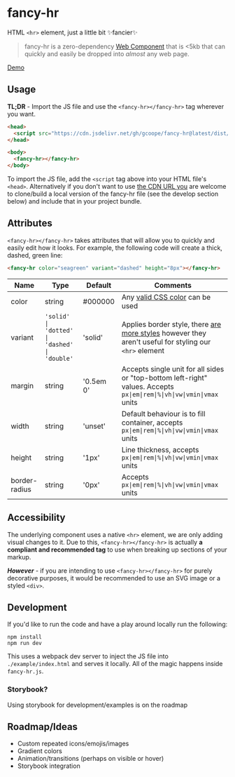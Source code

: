 # fancy-hr

HTML `<hr>` element, just a little bit :sparkles:fancier:sparkles:

> fancy-hr is a zero-dependency [Web Component](https://developer.mozilla.org/en-US/docs/Web/Web_Components) that is <5kb that can quickly and easily be dropped into _almost_ any web page.

[Demo](https://343d0b63.fancy-hr.pages.dev/)

## Usage

**TL;DR** - Import the JS file and use the `<fancy-hr></fancy-hr>` tag wherever you want.

```html
<head>
  <script src="https://cdn.jsdelivr.net/gh/gcoope/fancy-hr@latest/dist/fancy-hr.js"></script>
</head>

<body>
  <fancy-hr></fancy-hr>
</body>
```

To import the JS file, add the `<script` tag above into your HTML file's `<head>`. Alternatively if you don't want to use [the CDN URL you](https://cdn.jsdelivr.net/gh/gcoope/fancy-hr@latest/dist/fancy-hr.js) are welcome to clone/build a local version of the fancy-hr file (see the develop section below) and include that in your project bundle.

## Attributes

`<fancy-hr></fancy-hr>` takes attributes that will allow you to quickly and easily edit how it looks. For example, the following code will create a thick, dashed, green line:

```html
<fancy-hr color="seagreen" variant="dashed" height="8px"></fancy-hr>
```

| Name          | Type                                          | Default   | Comments                                                                                                                                                               |
| ------------- | --------------------------------------------- | --------- | ---------------------------------------------------------------------------------------------------------------------------------------------------------------------- |
| color         | string                                        | #000000   | Any [valid CSS color](https://developer.mozilla.org/en-US/docs/Web/CSS/color_value) can be used                                                                        |
| variant       | `'solid' \| 'dotted' \| 'dashed' \| 'double'` | 'solid'   | Applies border style, there [are more styles](https://developer.mozilla.org/en-US/docs/Web/CSS/border-style) however they aren't useful for styling our `<hr>` element |
| margin        | string                                        | '0.5em 0' | Accepts single unit for all sides or "top-bottom left-right" values. Accepts `px\|em\|rem\|%\|vh\|vw\|vmin\|vmax` units                                                |
| width         | string                                        | 'unset'   | Default behaviour is to fill container, accepts `px\|em\|rem\|%\|vh\|vw\|vmin\|vmax` units                                                                             |
| height        | string                                        | '1px'     | Line thickness, accepts `px\|em\|rem\|%\|vh\|vw\|vmin\|vmax` units                                                                                                     |
| border-radius | string                                        | '0px'     | Accepts `px\|em\|rem\|%\|vh\|vw\|vmin\|vmax` units                                                                                                                     |

## Accessibility

The underlying component uses a native `<hr>` element, we are only adding visual changes to it. Due to this, `<fancy-hr></fancy-hr>` is actually **a compliant and recommended tag** to use when breaking up sections of your markup.

_**However**_ - if you are intending to use `<fancy-hr></fancy-hr>` for purely decorative purposes, it would be recommended to use an SVG image or a styled `<div>`.

## Development

If you'd like to run the code and have a play around locally run the following:

```
npm install
npm run dev
```

This uses a webpack dev server to inject the JS file into `./example/index.html` and serves it locally. All of the magic happens inside `fancy-hr.js`.

### Storybook?

Using storybook for development/examples is on the roadmap

## Roadmap/Ideas

- Custom repeated icons/emojis/images
- Gradient colors
- Animation/transitions (perhaps on visible or hover)
- Storybook integration
